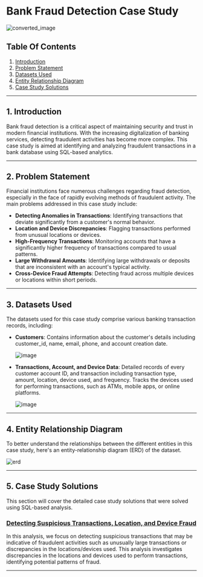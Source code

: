 # Bank Fraud Detection Case Study

![converted_image](https://github.com/user-attachments/assets/b87925c8-c8d0-491b-bea7-5ed38c6af205)

## Table Of Contents
1. [Introduction](#1-introduction)
2. [Problem Statement](#2-problem-statement)
3. [Datasets Used](#3-datasets-used)
4. [Entity Relationship Diagram](#4-entity-relationship-diagram)
5. [Case Study Solutions](#5-case-study-solutions)

---

## 1. Introduction
Bank fraud detection is a critical aspect of maintaining security and trust in modern financial institutions. With the increasing digitalization of banking services, detecting fraudulent activities has become more complex. This case study is aimed at identifying and analyzing fraudulent transactions in a bank database using SQL-based analytics.

---

## 2. Problem Statement
Financial institutions face numerous challenges regarding fraud detection, especially in the face of rapidly evolving methods of fraudulent activity. The main problems addressed in this case study include:

- **Detecting Anomalies in Transactions**: Identifying transactions that deviate significantly from a customer's normal behavior.
- **Location and Device Discrepancies**: Flagging transactions performed from unusual locations or devices.
- **High-Frequency Transactions**: Monitoring accounts that have a significantly higher frequency of transactions compared to usual patterns.
- **Large Withdrawal Amounts**: Identifying large withdrawals or deposits that are inconsistent with an account's typical activity.
- **Cross-Device Fraud Attempts**: Detecting fraud across multiple devices or locations within short periods.

---

## 3. Datasets Used

The datasets used for this case study comprise various banking transaction records, including:

- **Customers**: Contains information about the customer's details including customer_id, name, email, phone, and account creation date.
  
  ![image](https://github.com/user-attachments/assets/692a44c0-5523-4da2-b86f-f42ffa1cd095)

- **Transactions, Account, and Device Data**: Detailed records of every customer account ID, and transaction including transaction type, amount, location, device used, and frequency. Tracks the devices used for performing transactions, such as ATMs, mobile apps, or online platforms.
  
  ![image](https://github.com/user-attachments/assets/709bbe93-1df7-452e-a702-b2ed10a1dd87)

---

## 4. Entity Relationship Diagram

To better understand the relationships between the different entities in this case study, here's an entity-relationship diagram (ERD) of the dataset.

![erd](https://github.com/user-attachments/assets/54c21f4a-d996-4aba-a041-ad7a51d31970)

---

## 5. Case Study Solutions

This section will cover the detailed case study solutions that were solved using SQL-based analysis.

### [Detecting Suspicious Transactions, Location, and Device Fraud](https://github.com/MuhammadSheryar18/Bank_Fraud_Detection)
In this analysis, we focus on detecting suspicious transactions that may be indicative of fraudulent activities such as unusually large transactions or discrepancies in the locations/devices used. This analysis investigates discrepancies in the locations and devices used to perform transactions, identifying potential patterns of fraud.


---


